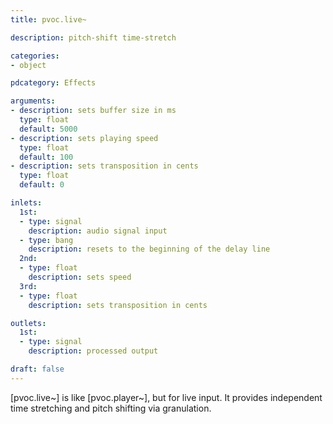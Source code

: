 ```yaml
---
title: pvoc.live~

description: pitch-shift time-stretch

categories:
- object

pdcategory: Effects

arguments:
- description: sets buffer size in ms
  type: float
  default: 5000
- description: sets playing speed
  type: float
  default: 100
- description: sets transposition in cents
  type: float
  default: 0

inlets:
  1st:
  - type: signal
    description: audio signal input
  - type: bang
    description: resets to the beginning of the delay line
  2nd:
  - type: float
    description: sets speed
  3rd:
  - type: float
    description: sets transposition in cents

outlets:
  1st:
  - type: signal
    description: processed output

draft: false
---
```


[pvoc.live~] is like [pvoc.player~], but for live input. It provides independent time stretching and pitch shifting via granulation.

